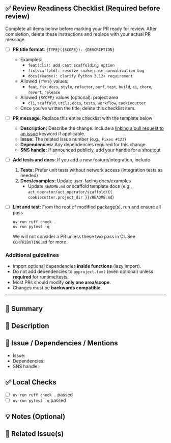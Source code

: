 ## ✅ Review Readiness Checklist (Required before review)

Complete all items below before marking your PR ready for review. After completion, delete these instructions and replace with your actual PR message.

- [ ] **PR title format**: `{TYPE}({SCOPE}): {DESCRIPTION}`
  - Examples:
    - `feat(cli): add cast scaffolding option`
    - `fix(scaffold): resolve snake_case normalization bug`
    - `docs(readme): clarify Python 3.12+ requirement`
  - Allowed `{TYPE}` values:
    - `feat`, `fix`, `docs`, `style`, `refactor`, `perf`, `test`, `build`, `ci`, `chore`, `revert`, `release`
  - Allowed `{SCOPE}` values (optional): project area
    - `cli`, `scaffold`, `utils`, `docs`, `tests`, `workflow`, `cookiecutter`
  - Once you've written the title, delete this checklist item.

- [ ] **PR message**: Replace this entire checklist with the template below
  - **Description:** Describe the change. Include a [linking a pull request to an issue](https://docs.github.com/en/issues/tracking-your-work-with-issues/using-issues/linking-a-pull-request-to-an-issue) keyword if applicable.
  - **Issue:** The related issue number (e.g., `Fixes #123`)
  - **Dependencies:** Any dependencies required for this change
  - **SNS handle:** If announced publicly, add your handle for a shoutout

- [ ] **Add tests and docs**: If you add a new feature/integration, include
  1. **Tests:** Prefer unit tests without network access (integration tests as needed)
  2. **Docs/examples:** Update user-facing docs/examples
     - Update `README.md` or scaffold template docs (e.g., `act_operator/act_operator/scaffold/{{ cookiecutter.project_dir }}/README.md`)

- [ ] **Lint and test**: From the root of modified package(s), run and ensure all pass
  ```powershell
  uv run ruff check .
  uv run pytest -q
  ```
  We will not consider a PR unless these two pass in CI. See `CONTRIBUTING.md` for more.

### Additional guidelines
- Import optional dependencies **inside functions** (lazy import).
- Do not add dependencies to `pyproject.toml` (even optional) unless **required** for runtime/tests.
- Most PRs should modify **only one area/scope**.
- Changes must be **backwards compatible**.

---

## 📝 Summary

<!--
Provide a brief summary of the PR.
Example: Introduce cast addition option to the CLI and strengthen input validation.
-->

## 📄 Description

<!--
Describe the changes in detail.
Example: Enforce snake_case for scaffold directory names and auto-update related paths (pyproject.toml/langgraph.json).
-->

## 🔗 Issue / Dependencies / Mentions

- Issue: <!-- e.g., Fixes #123 -->
- Dependencies: <!-- e.g., ruff/pytest configuration changes -->
- SNS handle: <!-- add your handle if you want a public mention -->

## ✅ Local Checks

- [ ] `uv run ruff check .` passed
- [ ] `uv run pytest -q` passed

## 💡 Notes (Optional)

<!--
Add caveats/decisions/trade-offs/migration considerations for reviewers.
Example: This change updates template paths; existing projects are unaffected.
-->

## 🔗 Related Issue(s)

<!--
Mention related issues/PRs and specify any that should be closed.
Example: Related issues - #33, closes #27
-->
